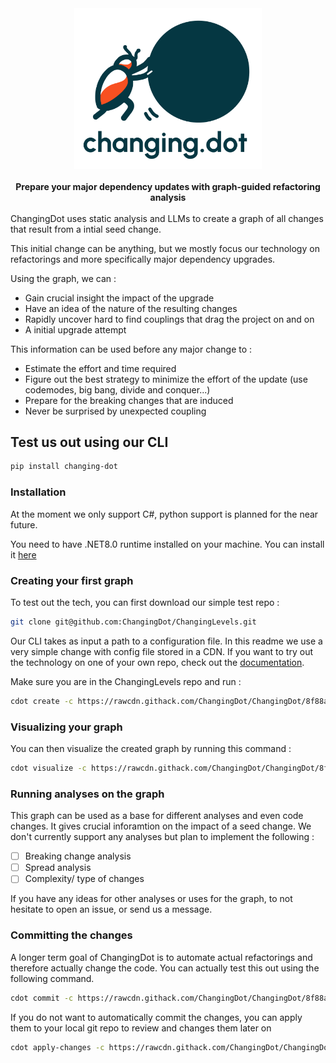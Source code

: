<div align="center">
  <img src="./docs/assets/logo_white_background.png" alt="ChangingDot Logo" width=300></img>
</div>
<br>
<div align="center">
  <b>Prepare your major dependency updates with graph-guided refactoring analysis</b>
</div>
<br>
ChangingDot uses static analysis and LLMs to create a graph of all changes that result from a intial seed change. 

This initial change can be anything, but we mostly focus our technology on refactorings and more specifically major dependency upgrades.

Using the graph, we can :

- Gain crucial insight the impact of the upgrade
- Have an idea of the nature of the resulting changes
- Rapidly uncover hard to find couplings that drag the project on and on
- A initial upgrade attempt

This information can be used before any major change to : 

- Estimate the effort and time required
- Figure out the best strategy to minimize the effort of the update (use codemodes, big bang, divide and conquer...)
- Prepare for the breaking changes that are induced
- Never be surprised by unexpected coupling


## Test us out using our CLI

``` bash
pip install changing-dot
```

### Installation

At the moment we only support C#, python support is planned for the near future.

You need to have .NET8.0 runtime installed on your machine. You can install it [here](https://dotnet.microsoft.com/download/dotnet/8.0)

### Creating your first graph

To test out the tech, you can first download our simple test repo : 

```bash
git clone git@github.com:ChangingDot/ChangingLevels.git
```

Our CLI takes as input a path to a configuration file. In this readme we use a very simple change with config file stored in a CDN. If you want to try out the technology on one of your own repo, check out the [documentation](https://changingdot.github.io/ChangingDot/).

Make sure you are in the ChangingLevels repo and run :

```bash
cdot create -c https://rawcdn.githack.com/ChangingDot/ChangingDot/8f88a91b7954613cef2e5b5fcc4e1a647c81cd28/examples/example.yaml
```

### Visualizing your graph

You can then visualize the created graph by running this command : 

```bash
cdot visualize -c https://rawcdn.githack.com/ChangingDot/ChangingDot/8f88a91b7954613cef2e5b5fcc4e1a647c81cd28/examples/example.yaml
```

### Running analyses on the graph

This graph can be used as a base for different analyses and even code changes. It gives crucial inforamtion on the impact of a seed change.
We don't currently support any analyses but plan to implement the following : 

- [ ] Breaking change analysis
- [ ] Spread analysis
- [ ] Complexity/ type of changes

If you have any ideas for other analyses or uses for the graph, to not hesitate to open an issue, or send us a message.

### Committing the changes

A longer term goal of ChangingDot is to automate actual refactorings and therefore actually change the code. You can actually test this out using the following command.

```bash
cdot commit -c https://rawcdn.githack.com/ChangingDot/ChangingDot/8f88a91b7954613cef2e5b5fcc4e1a647c81cd28/examples/example.yaml
```

If you do not want to automatically commit the changes, you can apply them to your local git repo to review and changes them later on

```bash
cdot apply-changes -c https://rawcdn.githack.com/ChangingDot/ChangingDot/8f88a91b7954613cef2e5b5fcc4e1a647c81cd28/examples/example.yaml
```
